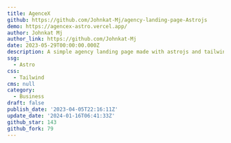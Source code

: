 ```yaml
---
title: AgenceX
github: https://github.com/Johnkat-Mj/agency-landing-page-Astrojs
demo: https://agencex-astro.vercel.app/
author: Johnkat Mj
author_link: https://github.com/Johnkat-Mj
date: 2023-05-29T00:00:00.000Z
description: A simple agency landing page made with astrojs and tailwindcss.
ssg:
  - Astro
css:
  - Tailwind
cms: null
category:
  - Business
draft: false
publish_date: '2023-04-05T22:16:11Z'
update_date: '2024-01-16T06:41:33Z'
github_star: 143
github_fork: 79
---
```

